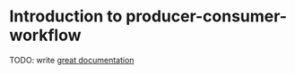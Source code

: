 # Introduction to producer-consumer-workflow

TODO: write [great documentation](http://jacobian.org/writing/what-to-write/)
